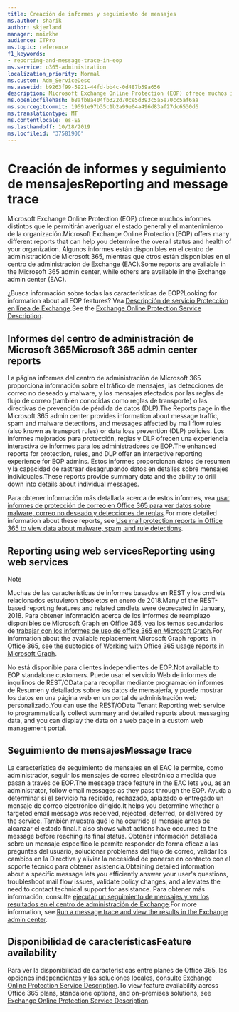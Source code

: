 ```yaml
---
title: Creación de informes y seguimiento de mensajes
ms.author: sharik
author: skjerland
manager: mnirkhe
audience: ITPro
ms.topic: reference
f1_keywords:
- reporting-and-message-trace-in-eop
ms.service: o365-administration
localization_priority: Normal
ms.custom: Adm_ServiceDesc
ms.assetid: b9263f99-5921-44fd-bb4c-0d487b59a656
description: Microsoft Exchange Online Protection (EOP) ofrece muchos informes distintos que le permitirán averiguar el estado general y el mantenimiento de la organización. Algunos informes están disponibles en el centro de administración de Microsoft 365, mientras que otros están disponibles en el centro de administración de Exchange (EAC).
ms.openlocfilehash: b8afb8a404fb322d70ce5d393c5a5e70cc5af6aa
ms.sourcegitcommit: 19591e97b35c1b2a99e04a496d83af27dc6530d6
ms.translationtype: MT
ms.contentlocale: es-ES
ms.lasthandoff: 10/18/2019
ms.locfileid: "37581906"
---
```

# <a name="reporting-and-message-trace"></a><span data-ttu-id="9683d-104">Creación de informes y seguimiento de mensajes</span><span class="sxs-lookup"><span data-stu-id="9683d-104">Reporting and message trace</span></span>

<span data-ttu-id="9683d-105">Microsoft Exchange Online Protection (EOP) ofrece muchos informes distintos que le permitirán averiguar el estado general y el mantenimiento de la organización.</span><span class="sxs-lookup"><span data-stu-id="9683d-105">Microsoft Exchange Online Protection (EOP) offers many different reports that can help you determine the overall status and health of your organization.</span></span> <span data-ttu-id="9683d-106">Algunos informes están disponibles en el centro de administración de Microsoft 365, mientras que otros están disponibles en el centro de administración de Exchange (EAC).</span><span class="sxs-lookup"><span data-stu-id="9683d-106">Some reports are available in the Microsoft 365 admin center, while others are available in the Exchange admin center (EAC).</span></span>

<span data-ttu-id="9683d-107">¿Busca información sobre todas las características de EOP?</span><span class="sxs-lookup"><span data-stu-id="9683d-107">Looking for information about all EOP features?</span></span> <span data-ttu-id="9683d-108">Vea [Descripción de servicio Protección en línea de Exchange](exchange-online-protection-service-description.md).</span><span class="sxs-lookup"><span data-stu-id="9683d-108">See the [Exchange Online Protection Service Description](exchange-online-protection-service-description.md).</span></span>

## <a name="microsoft-365-admin-center-reports"></a><span data-ttu-id="9683d-109">Informes del centro de administración de Microsoft 365</span><span class="sxs-lookup"><span data-stu-id="9683d-109">Microsoft 365 admin center reports</span></span>

<span data-ttu-id="9683d-110">La página informes del centro de administración de Microsoft 365 proporciona información sobre el tráfico de mensajes, las detecciones de correo no deseado y malware, y los mensajes afectados por las reglas de flujo de correo (también conocidas como reglas de transporte) o las directivas de prevención de pérdida de datos (DLP).</span><span class="sxs-lookup"><span data-stu-id="9683d-110">The Reports page in the Microsoft 365 admin center provides information about message traffic, spam and malware detections, and messages affected by mail flow rules (also known as transport rules) or data loss prevention (DLP) policies.</span></span> <span data-ttu-id="9683d-111">Los informes mejorados para protección, reglas y DLP ofrecen una experiencia interactiva de informes para los administradores de EOP.</span><span class="sxs-lookup"><span data-stu-id="9683d-111">The enhanced reports for protection, rules, and DLP offer an interactive reporting experience for EOP admins.</span></span> <span data-ttu-id="9683d-112">Estos informes proporcionan datos de resumen y la capacidad de rastrear desagrupando datos en detalles sobre mensajes individuales.</span><span class="sxs-lookup"><span data-stu-id="9683d-112">These reports provide summary data and the ability to drill down into details about individual messages.</span></span>

<span data-ttu-id="9683d-113">Para obtener información más detallada acerca de estos informes, vea [usar informes de protección de correo en Office 365 para ver datos sobre malware, correo no deseado y detecciones de reglas](https://docs.microsoft.com/exchange/monitoring/use-mail-protection-reports).</span><span class="sxs-lookup"><span data-stu-id="9683d-113">For more detailed information about these reports, see [Use mail protection reports in Office 365 to view data about malware, spam, and rule detections](https://docs.microsoft.com/exchange/monitoring/use-mail-protection-reports).</span></span>

## <a name="reporting-using-web-services"></a><span data-ttu-id="9683d-114">Reporting using web services</span><span class="sxs-lookup"><span data-stu-id="9683d-114">Reporting using web services</span></span>

> [!NOTE]
> <span data-ttu-id="9683d-115">Muchas de las características de informes basados en REST y los cmdlets relacionados estuvieron obsoletos en enero de 2018.</span><span class="sxs-lookup"><span data-stu-id="9683d-115">Many of the REST-based reporting features and related cmdlets were deprecated in January, 2018.</span></span> <span data-ttu-id="9683d-116">Para obtener información acerca de los informes de reemplazo disponibles de Microsoft Graph en Office 365, vea los temas secundarios de [trabajar con los informes de uso de office 365 en Microsoft Graph](https://go.microsoft.com/fwlink/p/?LinkID=865135).</span><span class="sxs-lookup"><span data-stu-id="9683d-116">For information about the available replacement Microsoft Graph reports in Office 365, see the subtopics of [Working with Office 365 usage reports in Microsoft Graph](https://go.microsoft.com/fwlink/p/?LinkID=865135).</span></span>

<span data-ttu-id="9683d-117">No está disponible para clientes independientes de EOP.</span><span class="sxs-lookup"><span data-stu-id="9683d-117">Not available to EOP standalone customers.</span></span> <span data-ttu-id="9683d-118">Puede usar el servicio Web de informes de inquilinos de REST/OData para recopilar mediante programación informes de Resumen y detallados sobre los datos de mensajería, y puede mostrar los datos en una página web en un portal de administración web personalizado.</span><span class="sxs-lookup"><span data-stu-id="9683d-118">You can use the REST/OData Tenant Reporting web service to programmatically collect summary and detailed reports about messaging data, and you can display the data on a web page in a custom web management portal.</span></span>

## <a name="message-trace"></a><span data-ttu-id="9683d-119">Seguimiento de mensajes</span><span class="sxs-lookup"><span data-stu-id="9683d-119">Message trace</span></span>

<span data-ttu-id="9683d-120">La característica de seguimiento de mensajes en el EAC le permite, como administrador, seguir los mensajes de correo electrónico a medida que pasan a través de EOP.</span><span class="sxs-lookup"><span data-stu-id="9683d-120">The message trace feature in the EAC lets you, as an administrator, follow email messages as they pass through the EOP.</span></span> <span data-ttu-id="9683d-121">Ayuda a determinar si el servicio ha recibido, rechazado, aplazado o entregado un mensaje de correo electrónico dirigido.</span><span class="sxs-lookup"><span data-stu-id="9683d-121">It helps you determine whether a targeted email message was received, rejected, deferred, or delivered by the service.</span></span> <span data-ttu-id="9683d-122">También muestra qué le ha ocurrido al mensaje antes de alcanzar el estado final.</span><span class="sxs-lookup"><span data-stu-id="9683d-122">It also shows what actions have occurred to the message before reaching its final status.</span></span> <span data-ttu-id="9683d-123">Obtener información detallada sobre un mensaje específico le permite responder de forma eficaz a las preguntas del usuario, solucionar problemas del flujo de correo, validar los cambios en la Directiva y aliviar la necesidad de ponerse en contacto con el soporte técnico para obtener asistencia.</span><span class="sxs-lookup"><span data-stu-id="9683d-123">Obtaining detailed information about a specific message lets you efficiently answer your user's questions, troubleshoot mail flow issues, validate policy changes, and alleviates the need to contact technical support for assistance.</span></span> <span data-ttu-id="9683d-124">Para obtener más información, consulte [ejecutar un seguimiento de mensajes y ver los resultados en el centro de administración de Exchange](https://docs.microsoft.com/exchange/monitoring/trace-an-email-message/run-a-message-trace-and-view-results).</span><span class="sxs-lookup"><span data-stu-id="9683d-124">For more information, see [Run a message trace and view the results in the Exchange admin center](https://docs.microsoft.com/exchange/monitoring/trace-an-email-message/run-a-message-trace-and-view-results).</span></span>

## <a name="feature-availability"></a><span data-ttu-id="9683d-125">Disponibilidad de características</span><span class="sxs-lookup"><span data-stu-id="9683d-125">Feature availability</span></span>

<span data-ttu-id="9683d-126">Para ver la disponibilidad de características entre planes de Office 365, las opciones independientes y las soluciones locales, consulte [Exchange Online Protection Service Description](exchange-online-protection-service-description.md).</span><span class="sxs-lookup"><span data-stu-id="9683d-126">To view feature availability across Office 365 plans, standalone options, and on-premises solutions, see [Exchange Online Protection Service Description](exchange-online-protection-service-description.md).</span></span>
